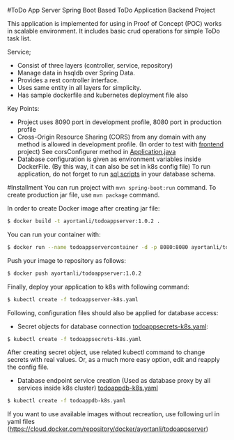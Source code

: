 #ToDo App Server
Spring Boot Based ToDo Application Backend Project

This application is implemented for using in Proof of Concept (POC) works in scalable environment. 
It includes basic crud operations for simple ToDo task list.

Service;
- Consist of three layers (controller, service, repository)
- Manage data in hsqldb over Spring Data.
- Provides a rest controller interface.
- Uses same entity in all layers for simplicity.
- Has sample dockerfile and kubernetes deployment file also

Key Points:
- Project uses 8090 port in development profile, 8080 port in production profile
- Cross-Origin Resource Sharing (CORS) from any domain with any method is allowed in development profile. 
  (In order to test with [frontend](../ToDoAppClient) project)
  See corsConfigurer method in [Application.java](./src/main/java/com/ay/todo/Application.java)
- Database configuration is given as environment variables inside DockerFile. (By this way, it can also be set in k8s config file) To run application,
  do not forget to run [sql scripts](../TodoAppConfig/todoapp-db.sql) in your database schema.

#Installment
You can run project with `mvn spring-boot:run` command. 
To create production jar file, use `mvn package` command.

In order to create Docker image after creating jar file:
```sh
$ docker build -t ayortanli/todoappserver:1.0.2 .
```
You can run your container with:
```sh
$ docker run --name todoappservercontainer -d -p 8080:8080 ayortanli/todoappserver:1.0.2
```
Push your image to repository as follows:
```sh
$ docker push ayortanli/todoappserver:1.0.2
```
Finally, deploy your application to k8s with following command:
```sh
$ kubectl create -f todoappserver-k8s.yaml
```
Following, configuration files should also be applied for database access:

- Secret objects for database connection [todoappsecrets-k8s.yaml](../TodoAppConfig/todoappsecrets-k8s.yaml):
```sh
$ kubectl create -f todoappsecrets-k8s.yaml
```
After creating secret object, use related kubectl command to change secrets with real values. Or, as a much more 
easy option, edit and reapply the config file.

- Database endpoint service creation (Used as database proxy by all services inside k8s cluster)
[todoappdb-k8s.yaml](../TodoAppConfig/todoappdb-k8s.yaml)
```sh
$ kubectl create -f todoappdb-k8s.yaml
```
If you want to use available images without recreation, use following url in yaml files
(https://cloud.docker.com/repository/docker/ayortanli/todoappserver)
 
